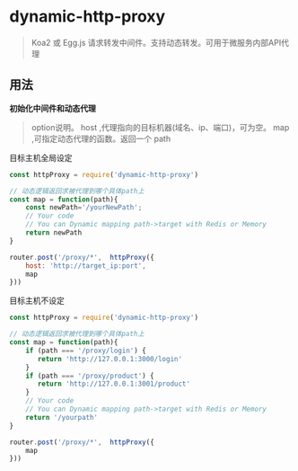 # dynamic-http-proxy
> Koa2 或 Egg.js 请求转发中间件。支持动态转发。可用于微服务内部API代理
## 用法

**初始化中间件和动态代理**
> option说明。
> host ,代理指向的目标机器(域名、ip、端口)，可为空。
> map ,可指定动态代理的函数。返回一个 path 

目标主机全局设定
``` javascript
const httpProxy = require('dynamic-http-proxy')

// 动态逻辑返回求被代理到哪个具体path上
const map = function(path){
    const newPath='/yourNewPath';
    // Your code
    // You can Dynamic mapping path->target with Redis or Memory
    return newPath
}

router.post('/proxy/*',  httpProxy({
	host: 'http://target_ip:port',
	map
}))

```

目标主机不设定
``` javascript
const httpProxy = require('dynamic-http-proxy')

// 动态逻辑返回求被代理到哪个具体path上
const map = function(path){
    if (path === '/proxy/login') {
       return 'http://127.0.0.1:3000/login'
    }
    if (path === '/proxy/product') {
       return 'http://127.0.0.1:3001/product'
    }
    // Your code
    // You can Dynamic mapping path->target with Redis or Memory
    return '/yourpath'
}

router.post('/proxy/*',  httpProxy({
	map
}))

```


